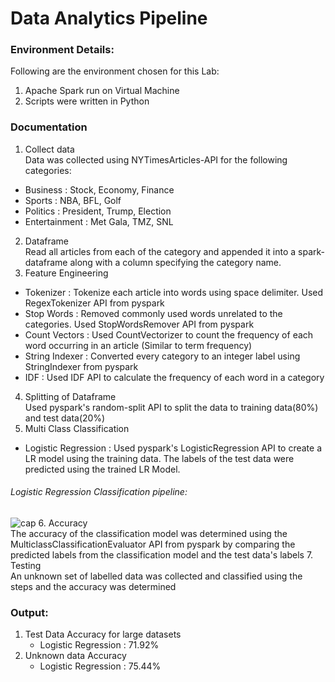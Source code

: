 # Data Analytics Pipeline

### Environment Details:
Following are the environment chosen for this Lab:
1. Apache Spark run on Virtual Machine
2. Scripts were written in Python


### Documentation

1. Collect data   
Data was collected using NYTimesArticles-API for the following categories:
  - Business : Stock, Economy, Finance
  - Sports : NBA, BFL, Golf
  - Politics : President, Trump, Election
  - Entertainment : Met Gala, TMZ, SNL
2. Dataframe   
Read all articles from each of the category and appended it into a spark-dataframe along with a column specifying the category name.
3. Feature Engineering   
  - Tokenizer : Tokenize each article into words using space delimiter. Used RegexTokenizer API from pyspark
  - Stop Words : Removed commonly used words unrelated to the categories. Used StopWordsRemover API from pyspark
  - Count Vectors : Used CountVectorizer to count the frequency of each word occurring in an article (Similar to term frequency)
  - String Indexer : Converted every category to an integer label using StringIndexer from pyspark
  - IDF : Used IDF API to calculate
 the frequency of each word in a category
4. Splitting of Dataframe   
Used pyspark's random-split API to split the data to training data(80%) and test data(20%)
5. Multi Class Classification   
  - Logistic Regression : Used pyspark's LogisticRegression API to create a LR model using the training data. The labels of the test data were predicted using the trained LR Model.
###### Logistic Regression Classification pipeline:
![cap](https://user-images.githubusercontent.com/40739455/53542366-22ad8200-3aec-11e9-98a0-8eca20cc255c.JPG)
6. Accuracy   
The accuracy of the classification model was determined using the MulticlassClassificationEvaluator API from pyspark by comparing the predicted labels from the classification model and the test data's labels
7. Testing   
An unknown set of labelled data was collected and classified using the steps and the accuracy was determined

### Output:
1. Test Data Accuracy  for large datasets 
    - Logistic Regression : 71.92%
2. Unknown data Accuracy
    - Logistic Regression : 75.44%

